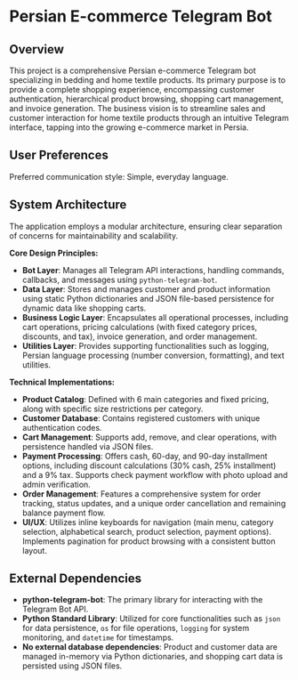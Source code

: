 # Persian E-commerce Telegram Bot

## Overview

This project is a comprehensive Persian e-commerce Telegram bot specializing in bedding and home textile products. Its primary purpose is to provide a complete shopping experience, encompassing customer authentication, hierarchical product browsing, shopping cart management, and invoice generation. The business vision is to streamline sales and customer interaction for home textile products through an intuitive Telegram interface, tapping into the growing e-commerce market in Persia.

## User Preferences

Preferred communication style: Simple, everyday language.

## System Architecture

The application employs a modular architecture, ensuring clear separation of concerns for maintainability and scalability.

**Core Design Principles:**
- **Bot Layer**: Manages all Telegram API interactions, handling commands, callbacks, and messages using `python-telegram-bot`.
- **Data Layer**: Stores and manages customer and product information using static Python dictionaries and JSON file-based persistence for dynamic data like shopping carts.
- **Business Logic Layer**: Encapsulates all operational processes, including cart operations, pricing calculations (with fixed category prices, discounts, and tax), invoice generation, and order management.
- **Utilities Layer**: Provides supporting functionalities such as logging, Persian language processing (number conversion, formatting), and text utilities.

**Technical Implementations:**
- **Product Catalog**: Defined with 6 main categories and fixed pricing, along with specific size restrictions per category.
- **Customer Database**: Contains registered customers with unique authentication codes.
- **Cart Management**: Supports add, remove, and clear operations, with persistence handled via JSON files.
- **Payment Processing**: Offers cash, 60-day, and 90-day installment options, including discount calculations (30% cash, 25% installment) and a 9% tax. Supports check payment workflow with photo upload and admin verification.
- **Order Management**: Features a comprehensive system for order tracking, status updates, and a unique order cancellation and remaining balance payment flow.
- **UI/UX**: Utilizes inline keyboards for navigation (main menu, category selection, alphabetical search, product selection, payment options). Implements pagination for product browsing with a consistent button layout.

## External Dependencies

- **python-telegram-bot**: The primary library for interacting with the Telegram Bot API.
- **Python Standard Library**: Utilized for core functionalities such as `json` for data persistence, `os` for file operations, `logging` for system monitoring, and `datetime` for timestamps.
- **No external database dependencies**: Product and customer data are managed in-memory via Python dictionaries, and shopping cart data is persisted using JSON files.